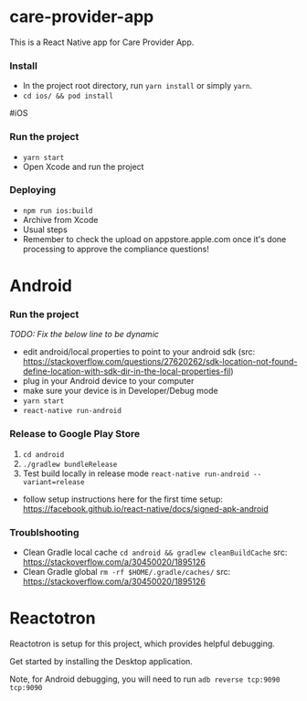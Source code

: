# care-provider-app

This is a React Native app for Care Provider App.

### Install

* In the project root directory, run `yarn install` or simply `yarn`.
* `cd ios/ && pod install`

#iOS
### Run the project

* `yarn start`
* Open Xcode and run the project

### Deploying

* `npm run ios:build`
* Archive from Xcode
* Usual steps
* Remember to check the upload on appstore.apple.com once it's done processing to approve the compliance questions!


# Android
### Run the project

_TODO: Fix the below line to be dynamic_
* edit android/local.properties to point to your android sdk  (src: https://stackoverflow.com/questions/27620262/sdk-location-not-found-define-location-with-sdk-dir-in-the-local-properties-fil)
* plug in your Android device to your computer
* make sure your device is in Developer/Debug mode
* `yarn start`
* `react-native run-android`

### Release to Google Play Store

1. `cd android`
2. `./gradlew bundleRelease`
3. Test build locally in release mode `react-native run-android --variant=release`
* follow setup instructions here for the first time setup: https://facebook.github.io/react-native/docs/signed-apk-android


### Troublshooting
- Clean Gradle local cache `cd android && gradlew cleanBuildCache` src: https://stackoverflow.com/a/30450020/1895126
- Clean Gradle global `rm -rf $HOME/.gradle/caches/` src: https://stackoverflow.com/a/30450020/1895126

# Reactotron
Reactotron is setup for this project, which provides helpful debugging.

Get started by installing the Desktop application.

Note, for Android debugging, you will need to run `adb reverse tcp:9090 tcp:9090`
